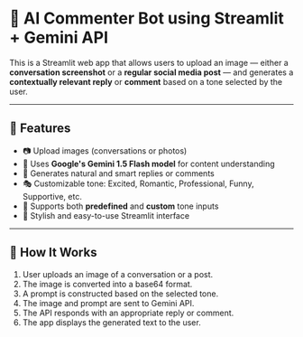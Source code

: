 # 🤖 AI Commenter Bot using Streamlit + Gemini API

This is a Streamlit web app that allows users to upload an image — either a **conversation screenshot** or a **regular social media post** — and generates a **contextually relevant reply** or **comment** based on a tone selected by the user.

---

## 🚀 Features

- 📷 Upload images (conversations or photos)
- 🧠 Uses **Google's Gemini 1.5 Flash model** for content understanding
- 💬 Generates natural and smart replies or comments
- 🎭 Customizable tone: Excited, Romantic, Professional, Funny, Supportive, etc.
- 🌈 Supports both **predefined** and **custom** tone inputs
- 📄 Stylish and easy-to-use Streamlit interface

---

## 🧠 How It Works

1. User uploads an image of a conversation or a post.
2. The image is converted into a base64 format.
3. A prompt is constructed based on the selected tone.
4. The image and prompt are sent to Gemini API.
5. The API responds with an appropriate reply or comment.
6. The app displays the generated text to the user.

